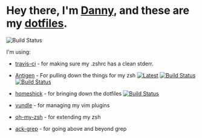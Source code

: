 Hey there, I'm [Danny](http://www.dannyrosen.net), and these are my [dotfiles](http://dotfiles.github.com/).
=====
![Build Status](https://travis-ci.org/Dannyzen/dotfiles.svg?branch=master "Build Status")

I'm using:

* [travis-ci](https://travis-ci.org/Dannyzen/dotfiles) - for making sure my .zshrc has a clean stderr.
* [Antigen](https://github.com/zsh-users/antigen) - For pulling down the things for my zsh [![Latest](https://img.shields.io/github/release/zsh-users/antigen.svg?label=latest)](https://github.com/zsh-users/antigen/releases/latest) [![Build Status](https://img.shields.io/travis/zsh-users/antigen/master.svg?label=stable)](http://travis-ci.org/zsh-users/antigen) [![Build Status](https://img.shields.io/travis/zsh-users/antigen/develop.svg?label=next)](http://travis-ci.org/zsh-users/antigen)

* [homeshick](https://github.com/andsens/homeshick) - for bringing down the dotfiles [![Build Status](https://travis-ci.org/andsens/homeshick.png?branch=development)](https://travis-ci.org/andsens/homeshick)

*	[vundle](https://github.com/gmarik/vundle) - for managing my vim plugins

*	[oh-my-zsh](https://github.com/robbyrussell/oh-my-zsh) - for extending my zsh 

* [ack-grep](http://beyondgrep.com/) - for going above and beyond grep
